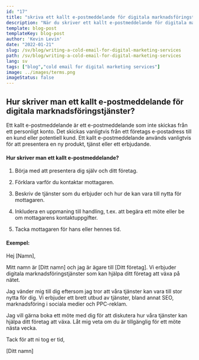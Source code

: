 ```yaml
---
id: "17"
title: "skriva ett kallt e-postmeddelande för digitala marknadsföringstjänster"
description: "När du skriver ett kallt e-postmeddelande för digitala marknadsföringstjänster är det viktigt att du presenterar dig själv och ditt företag och förklarar varför du kontaktar mottagaren. Det är också viktigt att förklara vad du kan erbjuda mottagaren och hur du kan hjälpa dem att nå sina mål."
template: blog-post
templateKey: blog-post
author: 'Kevin Levin'
date: "2022-01-21"
slug: /sv/blog/writing-a-cold-email-for-digital-marketing-services
path: /sv/blog/writing-a-cold-email-for-digital-marketing-services
lang: sv
tags: ["blog","cold email for digital marketing services"]
image: ../images/terms.png
imageStatus: false
---
```

## Hur skriver man ett kallt e-postmeddelande för digitala marknadsföringstjänster?

Ett kallt e-postmeddelande är ett e-postmeddelande som inte skickas från ett personligt konto. Det skickas vanligtvis från ett företags e-postadress till en kund eller potentiell kund. Ett kallt e-postmeddelande används vanligtvis för att presentera en ny produkt, tjänst eller ett erbjudande.

#### Hur skriver man ett kallt e-postmeddelande?

1. Börja med att presentera dig själv och ditt företag.

2. Förklara varför du kontaktar mottagaren.

3. Beskriv de tjänster som du erbjuder och hur de kan vara till nytta för mottagaren.

4. Inkludera en uppmaning till handling, t.ex. att begära ett möte eller be om mottagarens kontaktuppgifter.

5. Tacka mottagaren för hans eller hennes tid.

#### Exempel:

Hej [Namn],

Mitt namn är [Ditt namn] och jag är ägare till [Ditt företag]. Vi erbjuder digitala marknadsföringstjänster som kan hjälpa ditt företag att växa på nätet.

Jag vänder mig till dig eftersom jag tror att våra tjänster kan vara till stor nytta för dig. Vi erbjuder ett brett utbud av tjänster, bland annat SEO, marknadsföring i sociala medier och PPC-reklam.

Jag vill gärna boka ett möte med dig för att diskutera hur våra tjänster kan hjälpa ditt företag att växa. Låt mig veta om du är tillgänglig för ett möte nästa vecka.

Tack för att ni tog er tid,

[Ditt namn]
